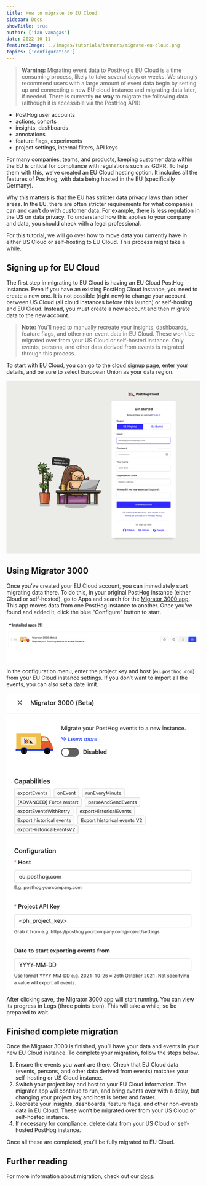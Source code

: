 ```yaml
---
title: How to migrate to EU Cloud
sidebar: Docs
showTitle: true
author: ['ian-vanagas']
date: 2022-10-11
featuredImage: ../images/tutorials/banners/migrate-eu-cloud.png
topics: ['configuration']
---
```


> **Warning:** Migrating event data to PostHog's EU Cloud is a time consuming process, likely to take several days or weeks. We strongly recommend users with a large amount of event data begin by setting up and connecting a new EU cloud instance and migrating data later, if needed. There is currently **no way** to migrate the following data (although it is accessible via the PostHog API):
- PostHog user accounts
- actions, cohorts
- insights, dashboards
- annotations
- feature flags, experiments
- project settings, internal filters, API keys

For many companies, teams, and products, keeping customer data within the EU is critical for compliance with regulations such as GDPR. To help them with this, we’ve created an EU Cloud hosting option. It includes all the features of PostHog, with data being hosted in the EU (specifically Germany).

Why this matters is that the EU has stricter data privacy laws than other areas. In the EU, there are often stricter requirements for what companies can and can’t do with customer data. For example, there is less regulation in the US on data privacy. To understand how this applies to your company and data, you should check with a legal professional.

For this tutorial, we will go over how to move data you currently have in either US Cloud or self-hosting to EU Cloud. This process might take a while.

## Signing up for EU Cloud

The first step in migrating to EU Cloud is having an EU Cloud PostHog instance. Even if you have an existing PostHog Cloud instance, you need to create a new one. It is not possible (right now) to change your account between US Cloud (all cloud instances before this launch) or self-hosting and EU Cloud. Instead, you must create a new account and then migrate data to the new account.

> **Note:** You'll need to manually recreate your insights, dashboards, feature flags, and other non-event data in EU Cloud. These won’t be migrated over from your US Cloud or self-hosted instance. Only events, persons, and other data derived from events is migrated through this process.

To start with EU Cloud, you can go to the [cloud signup page](https://app.posthog.com/signup), enter your details, and be sure to select European Union as your data region.

![EU Cloud signup](../images/tutorials/migrate-eu-cloud/signup.png)

## Using Migrator 3000

Once you’ve created your EU Cloud account, you can immediately start migrating data there. To do this, in your original PostHog instance (either Cloud or self-hosted), go to Apps and search for the [Migrator 3000 app](/docs/apps/migrator-3000). This app moves data from one PostHog instance to another. Once you've found and added it, click the blue “Configure” button to start.

![Migrator 3000 app](../images/tutorials/migrate-eu-cloud/migrator-app.png)

In the configuration menu, enter the project key and host (`eu.posthog.com`) from your EU Cloud instance settings. If you don’t want to import all the events, you can also set a date limit.

![Migrator 3000 config](../images/tutorials/migrate-eu-cloud/migrator-config.png)

After clicking save, the Migrator 3000 app will start running. You can view its progress in Logs (three points icon). This will take a while, so be prepared to wait.

## Finished complete migration

Once the Migrator 3000 is finished, you’ll have your data and events in your new EU Cloud instance. To complete your migration, follow the steps below. 

1. Ensure the events you want are there. Check that EU Cloud data (events, persons, and other data derived from events) matches your self-hosting or US Cloud instance.
2. Switch your project key and host to your EU Cloud information. The migrator app will continue to run, and bring events over with a delay, but changing your project key and host is better and faster.
3. Recreate your insights, dashboards, feature flags, and other non-events data in EU Cloud. These won’t be migrated over from your US Cloud or self-hosted instance.
4. If necessary for compliance, delete data from your US Cloud or self-hosted PostHog instance.

Once all these are completed, you’ll be fully migrated to EU Cloud.

## Further reading

For more information about migration, check out our [docs](/docs/migrate/migrate-between-cloud-and-self-hosted).
